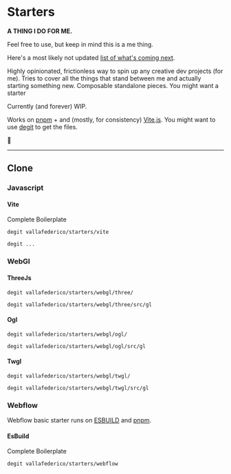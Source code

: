 # Starters

**A THING I DO FOR ME.**

Feel free to use, but keep in mind this is a me thing.

Here's a most likely not updated [list of what's coming next](https://github.com/vallafederico/starters/blob/master/todo.md).

Highly opinionated, frictionless way to spin up any creative dev projects (for me).
Tries to cover all the things that stand between me and actually starting something new.
Composable standalone pieces. You might want a starter

Currently (and forever) WIP.

Works on [pnpm](https://pnpm.io/) + and (mostly, for consistency) [Vite.js](https://vitejs.dev/).
You might want to use [degit](https://github.com/Rich-Harris/degit) to get the files.

👀

---

## Clone

### Javascript

#### Vite

Complete Boilerplate

```console
degit vallafederico/starters/vite
```

```console
degit ...
```

### WebGl

#### ThreeJs

```console
degit vallafederico/starters/webgl/three/
```

```console
degit vallafederico/starters/webgl/three/src/gl
```

#### Ogl

```console
degit vallafederico/starters/webgl/ogl/
```

```console
degit vallafederico/starters/webgl/ogl/src/gl
```

#### Twgl

```console
degit vallafederico/starters/webgl/twgl/
```

```console
degit vallafederico/starters/webgl/twgl/src/gl
```

### Webflow

Webflow basic starter runs on [ESBUILD](https://esbuild.github.io/) and [pnpm](https://pnpm.io/).

#### EsBuild

Complete Boilerplate

```console
degit vallafederico/starters/webflow
```
